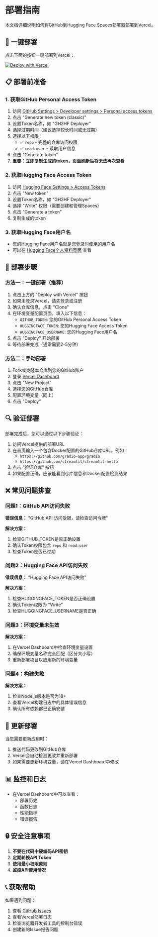 # 部署指南

本文档详细说明如何将GitHub到Hugging Face Spaces部署器部署到Vercel。

## 🚀 一键部署

点击下面的按钮一键部署到Vercel：

[![Deploy with Vercel](https://vercel.com/button)](https://vercel.com/new/clone?repository-url=https%3A%2F%2Fgithub.com%2Fnariahlamb%2Fgh2hf-deployer&env=GITHUB_TOKEN,HUGGINGFACE_TOKEN,HUGGINGFACE_USERNAME&envDescription=Required%20API%20tokens%20for%20GitHub%20and%20Hugging%20Face&envLink=https%3A%2F%2Fgithub.com%2Fnariahlamb%2Fgh2hf-deployer%23environment-variables)

## 📋 部署前准备

### 1. 获取GitHub Personal Access Token

1. 访问 [GitHub Settings > Developer settings > Personal access tokens](https://github.com/settings/tokens)
2. 点击 "Generate new token (classic)"
3. 设置Token名称，如 "GH2HF Deployer"
4. 选择过期时间（建议选择较长时间或无过期）
5. 选择以下权限：
   - ✅ `repo` - 完整的仓库访问权限
   - ✅ `read:user` - 读取用户信息
6. 点击 "Generate token"
7. **重要：立即复制生成的token，页面刷新后将无法再次查看**

### 2. 获取Hugging Face Access Token

1. 访问 [Hugging Face Settings > Access Tokens](https://huggingface.co/settings/tokens)
2. 点击 "New token"
3. 设置Token名称，如 "GH2HF Deployer"
4. 选择 "Write" 权限（需要创建和管理Spaces）
5. 点击 "Generate a token"
6. 复制生成的token

### 3. 获取Hugging Face用户名

- 您的Hugging Face用户名就是您登录时使用的用户名
- 可以在 [Hugging Face个人资料页面](https://huggingface.co/settings/profile) 查看

## 🔧 部署步骤

### 方法一：一键部署（推荐）

1. 点击上方的 "Deploy with Vercel" 按钮
2. 如果未登录Vercel，请先登录或注册
3. 确认仓库信息，点击 "Clone"
4. 在环境变量配置页面，填入以下信息：
   - `GITHUB_TOKEN`: 您的GitHub Personal Access Token
   - `HUGGINGFACE_TOKEN`: 您的Hugging Face Access Token
   - `HUGGINGFACE_USERNAME`: 您的Hugging Face用户名
5. 点击 "Deploy" 开始部署
6. 等待部署完成（通常需要2-5分钟）

### 方法二：手动部署

1. Fork或克隆本仓库到您的GitHub账户
2. 登录 [Vercel Dashboard](https://vercel.com/dashboard)
3. 点击 "New Project"
4. 选择您的GitHub仓库
5. 配置环境变量（同上）
6. 点击 "Deploy"

## 🔍 验证部署

部署完成后，您可以通过以下步骤验证：

1. 访问Vercel提供的部署URL
2. 在首页输入一个包含Docker配置的GitHub仓库URL，例如：
   - `https://github.com/gradio-app/gradio`
   - `https://github.com/streamlit/streamlit-hello`
3. 点击 "验证仓库" 按钮
4. 如果配置正确，应该能看到仓库信息和Docker配置检测结果

## ❌ 常见问题排查

### 问题1：GitHub API访问失败

**错误信息：** "GitHub API 访问受限，请检查访问令牌"

**解决方案：**
1. 检查GITHUB_TOKEN是否正确设置
2. 确认Token权限包含 `repo` 和 `read:user`
3. 检查Token是否已过期

### 问题2：Hugging Face API访问失败

**错误信息：** "Hugging Face API访问失败"

**解决方案：**
1. 检查HUGGINGFACE_TOKEN是否正确设置
2. 确认Token权限为 "Write"
3. 检查HUGGINGFACE_USERNAME是否正确

### 问题3：环境变量未生效

**解决方案：**
1. 在Vercel Dashboard中检查环境变量设置
2. 确保环境变量名称完全匹配（区分大小写）
3. 重新部署项目以应用新的环境变量

### 问题4：构建失败

**解决方案：**
1. 检查Node.js版本是否为18+
2. 查看Vercel构建日志中的具体错误信息
3. 确认所有依赖都已正确安装

## 🔄 更新部署

当您需要更新应用时：

1. 推送代码更改到GitHub仓库
2. Vercel会自动检测更改并重新部署
3. 如果需要更新环境变量，请在Vercel Dashboard中修改

## 📊 监控和日志

- 在Vercel Dashboard中可以查看：
  - 部署历史
  - 函数日志
  - 性能指标
  - 错误报告

## 🔒 安全注意事项

1. **不要在代码中硬编码API密钥**
2. **定期轮换API Token**
3. **使用最小权限原则**
4. **监控API使用情况**

## 📞 获取帮助

如果遇到问题：

1. 查看 [GitHub Issues](https://github.com/nariahlamb/gh2hf-deployer/issues)
2. 查看Vercel部署日志
3. 检查浏览器开发者工具的控制台错误
4. 创建新的Issue报告问题
